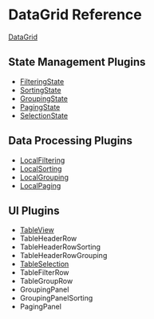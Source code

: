 # DataGrid Reference

[DataGrid](datagrid.md)

## State Management Plugins

- [FilteringState](filtering-state.md)
- [SortingState](sorting-state.md)
- [GroupingState](grouping-state.md)
- [PagingState](paging-state.md)
- [SelectionState](selection-state.md)

##  Data Processing Plugins

- [LocalFiltering](local-filtering.md)
- [LocalSorting](local-sorting.md)
- [LocalGrouping](local-grouping.md)
- [LocalPaging](local-paging.md)

## UI Plugins

- [TableView](table-view.md)
- TableHeaderRow
- TableHeaderRowSorting
- TableHeaderRowGrouping
- [TableSelection](table-selection.md)
- TableFilterRow
- TableGroupRow
- GroupingPanel
- GroupingPanelSorting
- PagingPanel


